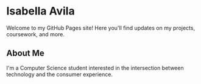 # Isabella Avila

Welcome to my GitHub Pages site! Here you'll find updates on my projects, coursework, and more.

## About Me
I'm a Computer Science student interested in the intersection between technology and the consumer experience.

